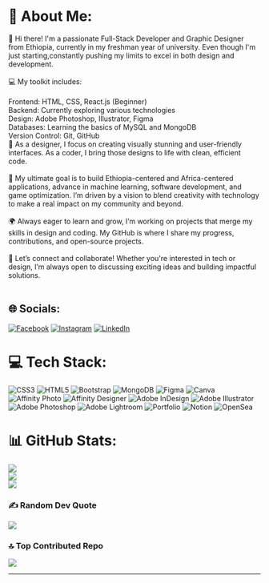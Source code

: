 # 💫 About Me:
👋 Hi there! I'm a passionate Full-Stack Developer and Graphic Designer from Ethiopia, currently in my freshman year of university. Even though I'm just starting,constantly pushing my limits to excel in both design and development.<br><br>💻 My toolkit includes:<br><br>Frontend: HTML, CSS, React.js (Beginner)<br>Backend: Currently exploring various technologies<br>Design: Adobe Photoshop, Illustrator, Figma<br>Databases: Learning the basics of MySQL and MongoDB<br>Version Control: Git, GitHub<br>🎨 As a designer, I focus on creating visually stunning and user-friendly interfaces. As a coder, I bring those designs to life with clean, efficient code.<br><br>🚀 My ultimate goal is to build Ethiopia-centered and Africa-centered applications, advance in machine learning, software development, and game optimization. I’m driven by a vision to blend creativity with technology to make a real impact on my community and beyond.<br><br>🌍 Always eager to learn and grow, I’m working on projects that merge my skills in design and coding. My GitHub is where I share my progress, contributions, and open-source projects.<br><br>🎯 Let’s connect and collaborate! Whether you're interested in tech or design, I’m always open to discussing exciting ideas and building impactful solutions.<br><br>


## 🌐 Socials:
[![Facebook](https://img.shields.io/badge/Facebook-%231877F2.svg?logo=Facebook&logoColor=white)](https://facebook.com/JAN_YILMA) [![Instagram](https://img.shields.io/badge/Instagram-%23E4405F.svg?logo=Instagram&logoColor=white)](https://instagram.com/JAN_YILMA) [![LinkedIn](https://img.shields.io/badge/LinkedIn-%230077B5.svg?logo=linkedin&logoColor=white)](https://linkedin.com/in/https://www.linkedin.com/in/kaleab-yilma-99545a2b2?utm_source=share&utm_campaign=share_via&utm_content=profile&utm_medium=android_app) 

# 💻 Tech Stack:
![CSS3](https://img.shields.io/badge/css3-%231572B6.svg?style=plastic&logo=css3&logoColor=white) ![HTML5](https://img.shields.io/badge/html5-%23E34F26.svg?style=plastic&logo=html5&logoColor=white) ![Bootstrap](https://img.shields.io/badge/bootstrap-%238511FA.svg?style=plastic&logo=bootstrap&logoColor=white) ![MongoDB](https://img.shields.io/badge/MongoDB-%234ea94b.svg?style=plastic&logo=mongodb&logoColor=white) ![Figma](https://img.shields.io/badge/figma-%23F24E1E.svg?style=plastic&logo=figma&logoColor=white) ![Canva](https://img.shields.io/badge/Canva-%2300C4CC.svg?style=plastic&logo=Canva&logoColor=white) ![Affinity Photo](https://img.shields.io/badge/affinityphoto-%237E4DD2.svg?style=plastic&logo=affinity-photo&logoColor=white) ![Affinity Designer](https://img.shields.io/badge/affinity%20desginer-%231B72BE.svg?style=plastic&logo=affinity-designer&logoColor=white) ![Adobe InDesign](https://img.shields.io/badge/Adobe%20InDesign-49021F?style=plastic&logo=adobeindesign&logoColor=FF3366) ![Adobe Illustrator](https://img.shields.io/badge/adobe%20illustrator-%23FF9A00.svg?style=plastic&logo=adobe%20illustrator&logoColor=white) ![Adobe Photoshop](https://img.shields.io/badge/adobe%20photoshop-%2331A8FF.svg?style=plastic&logo=adobe%20photoshop&logoColor=white) ![Adobe Lightroom](https://img.shields.io/badge/Adobe%20Lightroom-31A8FF.svg?style=plastic&logo=Adobe%20Lightroom&logoColor=white) ![Portfolio](https://img.shields.io/badge/Portfolio-%23000000.svg?style=plastic&logo=firefox&logoColor=#FF7139) ![Notion](https://img.shields.io/badge/Notion-%23000000.svg?style=plastic&logo=notion&logoColor=white) ![OpenSea](https://img.shields.io/badge/OpenSea-%232081E2.svg?style=plastic&logo=opensea&logoColor=white)
# 📊 GitHub Stats:
![](https://github-readme-stats.vercel.app/api?username=AGAZIEE&theme=blue_navy&hide_border=false&include_all_commits=false&count_private=false)<br/>
![](https://github-readme-streak-stats.herokuapp.com/?user=AGAZIEE&theme=blue_navy&hide_border=false)<br/>
![](https://github-readme-stats.vercel.app/api/top-langs/?username=AGAZIEE&theme=blue_navy&hide_border=false&include_all_commits=false&count_private=false&layout=compact)


### ✍️ Random Dev Quote
![](https://quotes-github-readme.vercel.app/api?type=vetical&theme=radical)

### 🔝 Top Contributed Repo
![](https://github-contributor-stats.vercel.app/api?username=AGAZIEE&limit=5&theme=blue_navy&combine_all_yearly_contributions=true)

---

